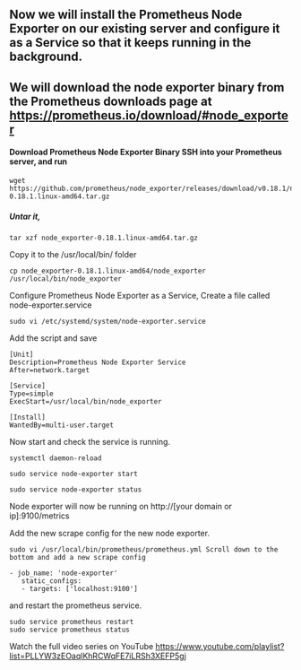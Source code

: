 ## Now we will install the Prometheus Node Exporter on our existing server and configure it as a Service so that it keeps running in the background.

## We will download the node exporter binary from the Prometheus downloads page at https://prometheus.io/download/#node_exporter

#### Download Prometheus Node Exporter Binary SSH into your Prometheus server, and run

```
wget https://github.com/prometheus/node_exporter/releases/download/v0.18.1/node_exporter-0.18.1.linux-amd64.tar.gz
```

##### Untar it,

```
tar xzf node_exporter-0.18.1.linux-amd64.tar.gz
```

Copy it to the /usr/local/bin/ folder

```
cp node_exporter-0.18.1.linux-amd64/node_exporter /usr/local/bin/node_exporter
```

Configure Prometheus Node Exporter as a Service, Create a file called node-exporter.service

```
sudo vi /etc/systemd/system/node-exporter.service
```

Add the script and save

```
[Unit]
Description=Prometheus Node Exporter Service
After=network.target

[Service]
Type=simple
ExecStart=/usr/local/bin/node_exporter

[Install]
WantedBy=multi-user.target
```

Now start and check the service is running.

```
systemctl daemon-reload
```
```
sudo service node-exporter start
```
```
sudo service node-exporter status
```
Node exporter will now be running on http://[your domain or ip]:9100/metrics

Add the new scrape config for the new node exporter.

```
sudo vi /usr/local/bin/prometheus/prometheus.yml Scroll down to the bottom and add a new scrape config
```
 ```
 - job_name: 'node-exporter'
    static_configs:
    - targets: ['localhost:9100']
```
and restart the prometheus service.

```
sudo service prometheus restart
sudo service prometheus status
```
Watch the full video series on YouTube https://www.youtube.com/playlist?list=PLLYW3zEOaqlKhRCWqFE7iLRSh3XEFP5gj

